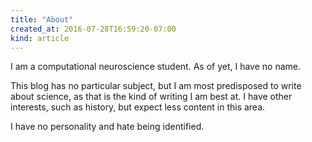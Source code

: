 ```yaml
---
title: "About"
created_at: 2016-07-28T16:59:20-07:00
kind: article
---
```


I am a computational neuroscience student. As of yet, I have no name.

This blog has no particular subject, but I am most predisposed to write about science, as that is the kind of writing I am best at. I have other interests, such as history, but expect less content in this area.

I have no personality and hate being identified.
